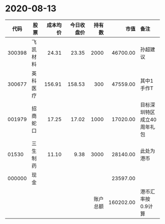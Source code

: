 # 2020-08-13
代码 | 股票 | 成本均价 | 今日收盘价 | 持有数 | 市值 | 备注
--- | --- | --: | --: | --: | --: | :--
300398 | 飞凯材料 | 24.31 | 23.35 |  2000 | 46700.00 | 孙超建议
300677 | 英科医疗 | 156.91 | 158.53 | 300 | 47559.00 | 其中1手作T
001979 | 招商蛇口 | 17.25 | 17.02 | 1000 | 17020.00 | 目标深圳特区成立40周年礼包
01530 | 三生制药 | 11.10 | 9.38 | 3000 | 28140.00 | 此处为港币
000000 | 现金 | | | | 23597.00 | 
 | | | | | 账户总额 | 160202.00 | 港币汇率按0.9计算


